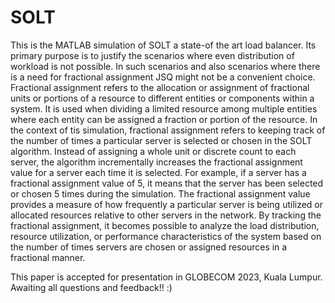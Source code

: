 # SOLT
This is the MATLAB simulation of SOLT a state-of the art load balancer. Its primary purpose is to justify the scenarios where even distribution of 
workload is not possible. In such scenarios and also scenarios where there is a need for fractional assignment JSQ might not be a convenient choice. Fractional
assignment refers to the allocation or assignment of fractional units or portions of a resource to different entities or components within 
a system. It is used when dividing a limited resource among multiple entities where each entity can be assigned a fraction or portion of the resource.
In the context of tis simulation, fractional assignment refers to keeping track of the number of times a particular server is selected or
chosen in the SOLT algorithm. Instead of assigning a whole unit or discrete count to each server, the algorithm incrementally increases 
the fractional assignment value for a server each time it is selected. For example, if a server has a fractional assignment value of 5, it means that the 
server has been selected or chosen 5 times during the simulation. The fractional assignment value provides a measure of how frequently a particular server
is being utilized or allocated resources relative to other servers in the network. By tracking the fractional assignment, it becomes possible to analyze the 
load distribution, resource utilization, or performance characteristics of the system based on the number of times 
servers are chosen or assigned resources in a fractional manner.

 This paper is accepted for presentation in GLOBECOM 2023, Kuala Lumpur. Awaiting all questions and feedback!! :)
